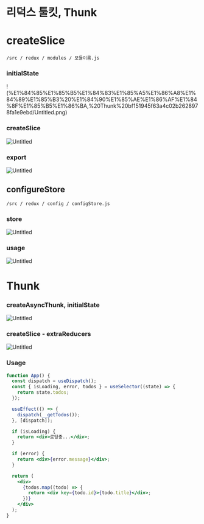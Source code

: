 # 리덕스 툴킷, Thunk

# createSlice

`/src / redux / modules / 모듈이름.js`

### initialState

!(%E1%84%85%E1%85%B5%E1%84%83%E1%85%A5%E1%86%A8%E1%84%89%E1%85%B3%20%E1%84%90%E1%85%AE%E1%86%AF%E1%84%8F%E1%85%B5%E1%86%BA,%20Thunk%20bf151945f63a4c02b2628978fa1e9ebd/Untitled.png)

### createSlice

![Untitled](%E1%84%85%E1%85%B5%E1%84%83%E1%85%A5%E1%86%A8%E1%84%89%E1%85%B3%20%E1%84%90%E1%85%AE%E1%86%AF%E1%84%8F%E1%85%B5%E1%86%BA,%20Thunk%20bf151945f63a4c02b2628978fa1e9ebd/Untitled%201.png)

### export

![Untitled](%E1%84%85%E1%85%B5%E1%84%83%E1%85%A5%E1%86%A8%E1%84%89%E1%85%B3%20%E1%84%90%E1%85%AE%E1%86%AF%E1%84%8F%E1%85%B5%E1%86%BA,%20Thunk%20bf151945f63a4c02b2628978fa1e9ebd/Untitled%202.png)

## configureStore

`/src / redux / config / configStore.js`

### store

![Untitled](%E1%84%85%E1%85%B5%E1%84%83%E1%85%A5%E1%86%A8%E1%84%89%E1%85%B3%20%E1%84%90%E1%85%AE%E1%86%AF%E1%84%8F%E1%85%B5%E1%86%BA,%20Thunk%20bf151945f63a4c02b2628978fa1e9ebd/Untitled%203.png)

### usage

![Untitled](%E1%84%85%E1%85%B5%E1%84%83%E1%85%A5%E1%86%A8%E1%84%89%E1%85%B3%20%E1%84%90%E1%85%AE%E1%86%AF%E1%84%8F%E1%85%B5%E1%86%BA,%20Thunk%20bf151945f63a4c02b2628978fa1e9ebd/Untitled%204.png)

# Thunk

### createAsyncThunk, initialState

![Untitled](%E1%84%85%E1%85%B5%E1%84%83%E1%85%A5%E1%86%A8%E1%84%89%E1%85%B3%20%E1%84%90%E1%85%AE%E1%86%AF%E1%84%8F%E1%85%B5%E1%86%BA,%20Thunk%20bf151945f63a4c02b2628978fa1e9ebd/Untitled%205.png)

### createSlice - extraReducers

![Untitled](%E1%84%85%E1%85%B5%E1%84%83%E1%85%A5%E1%86%A8%E1%84%89%E1%85%B3%20%E1%84%90%E1%85%AE%E1%86%AF%E1%84%8F%E1%85%B5%E1%86%BA,%20Thunk%20bf151945f63a4c02b2628978fa1e9ebd/Untitled%206.png)

### Usage

```jsx
function App() {
  const dispatch = useDispatch();
  const { isLoading, error, todos } = useSelector((state) => {
    return state.todos;
  });

  useEffect(() => {
    dispatch(__getTodos());
  }, [dispatch]);

  if (isLoading) {
    return <div>로딩중...</div>;
  }

  if (error) {
    return <div>{error.message}</div>;
  }

  return (
    <div>
      {todos.map((todo) => {
        return <div key={todo.id}>{todo.title}</div>;
      })}
    </div>
  );
}
```

